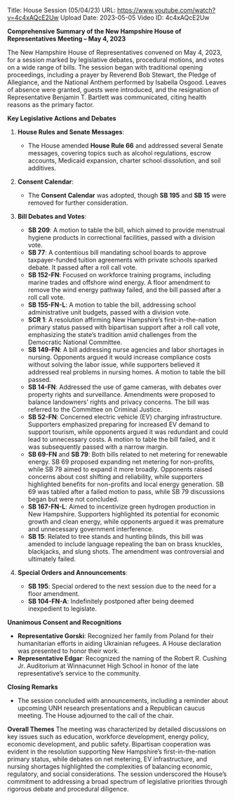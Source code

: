 Title: House Session (05/04/23)
URL: https://www.youtube.com/watch?v=4c4xAQcE2Uw
Upload Date: 2023-05-05
Video ID: 4c4xAQcE2Uw

**Comprehensive Summary of the New Hampshire House of Representatives Meeting – May 4, 2023**

The New Hampshire House of Representatives convened on May 4, 2023, for a session marked by legislative debates, procedural motions, and votes on a wide range of bills. The session began with traditional opening proceedings, including a prayer by Reverend Bob Stewart, the Pledge of Allegiance, and the National Anthem performed by Isabella Osgood. Leaves of absence were granted, guests were introduced, and the resignation of Representative Benjamin T. Bartlett was communicated, citing health reasons as the primary factor.

**Key Legislative Actions and Debates**

1. **House Rules and Senate Messages**:
   - The House amended **House Rule 66** and addressed several Senate messages, covering topics such as alcohol regulations, escrow accounts, Medicaid expansion, charter school dissolution, and soil additives.

2. **Consent Calendar**:
   - The **Consent Calendar** was adopted, though **SB 195** and **SB 15** were removed for further consideration.

3. **Bill Debates and Votes**:
   - **SB 209**: A motion to table the bill, which aimed to provide menstrual hygiene products in correctional facilities, passed with a division vote.
   - **SB 77**: A contentious bill mandating school boards to approve taxpayer-funded tuition agreements with private schools sparked debate. It passed after a roll call vote.
   - **SB 152-FN**: Focused on workforce training programs, including marine trades and offshore wind energy. A floor amendment to remove the wind energy pathway failed, and the bill passed after a roll call vote.
   - **SB 155-FN-L**: A motion to table the bill, addressing school administrative unit budgets, passed with a division vote.
   - **SCR 1**: A resolution affirming New Hampshire’s first-in-the-nation primary status passed with bipartisan support after a roll call vote, emphasizing the state’s tradition amid challenges from the Democratic National Committee.
   - **SB 149-FN**: A bill addressing nurse agencies and labor shortages in nursing. Opponents argued it would increase compliance costs without solving the labor issue, while supporters believed it addressed real problems in nursing homes. A motion to table the bill passed.
   - **SB 14-FN**: Addressed the use of game cameras, with debates over property rights and surveillance. Amendments were proposed to balance landowners' rights and privacy concerns. The bill was referred to the Committee on Criminal Justice.
   - **SB 52-FN**: Concerned electric vehicle (EV) charging infrastructure. Supporters emphasized preparing for increased EV demand to support tourism, while opponents argued it was redundant and could lead to unnecessary costs. A motion to table the bill failed, and it was subsequently passed with a narrow margin.
   - **SB 69-FN** and **SB 79**: Both bills related to net metering for renewable energy. SB 69 proposed expanding net metering for non-profits, while SB 79 aimed to expand it more broadly. Opponents raised concerns about cost shifting and reliability, while supporters highlighted benefits for non-profits and local energy generation. SB 69 was tabled after a failed motion to pass, while SB 79 discussions began but were not concluded.
   - **SB 167-FN-L**: Aimed to incentivize green hydrogen production in New Hampshire. Supporters highlighted its potential for economic growth and clean energy, while opponents argued it was premature and unnecessary government interference.
   - **SB 15**: Related to tree stands and hunting blinds, this bill was amended to include language repealing the ban on brass knuckles, blackjacks, and slung shots. The amendment was controversial and ultimately failed.

4. **Special Orders and Announcements**:
   - **SB 195**: Special ordered to the next session due to the need for a floor amendment.
   - **SB 104-FN-A**: Indefinitely postponed after being deemed inexpedient to legislate.

**Unanimous Consent and Recognitions**
   - **Representative Gorski**: Recognized her family from Poland for their humanitarian efforts in aiding Ukrainian refugees. A House declaration was presented to honor their work.
   - **Representative Edgar**: Recognized the naming of the Robert R. Cushing Jr. Auditorium at Winnacunnet High School in honor of the late representative’s service to the community.

**Closing Remarks**
   - The session concluded with announcements, including a reminder about upcoming UNH research presentations and a Republican caucus meeting. The House adjourned to the call of the chair.

**Overall Themes**
The meeting was characterized by detailed discussions on key issues such as education, workforce development, energy policy, economic development, and public safety. Bipartisan cooperation was evident in the resolution supporting New Hampshire’s first-in-the-nation primary status, while debates on net metering, EV infrastructure, and nursing shortages highlighted the complexities of balancing economic, regulatory, and social considerations. The session underscored the House’s commitment to addressing a broad spectrum of legislative priorities through rigorous debate and procedural diligence.